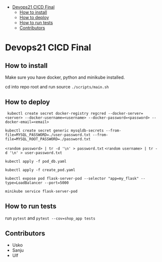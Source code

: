 - [Devops21 CICD Final](#devops21-cicd-final)
  - [How to install](#how-to-install)
  - [How to deploy](#how-to-deploy)
  - [How to run tests](#how-to-run-tests)
  - [Contributors](#contributors)



# Devops21 CICD Final

## How to install

Make sure you have docker, python and minikube installed.

cd into repo root and run source `./scripts/main.sh`


## How to deploy

` kubectl create secret docker-registry regcred --docker-server=<server> --docker-username=<username> --docker-password=<password> --docker-email=<email>`

`kubectl create secret generic mysqldb-secrets --from-file=MYSQL_PASSWORD=./user-password.txt --from-file=MYSQL_ROOT_PASSWORD=./password.txt`

`<random password> | tr -d '\n' > password.txt`
`<random username> | tr -d '\n' > user-password.txt`

`kubectl apply -f pod_db.yaml`

`kubectl apply -f create_pod.yaml`

`kubectl expose pod flask-server-pod --selector "app=my_flask" --type=LoadBalancer --port=5000`

`minikube service flask-server-pod`



## How to run tests

run `pytest`
and `pytest --cov=shop_app tests`


## Contributors
* Usko
* Sanju
* Ulf

